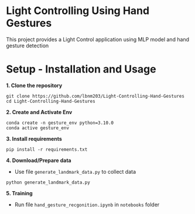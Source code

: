 # Light Controlling Using Hand Gestures

This project provides a Light Control application using MLP model and hand gesture detection

# Setup - Installation and Usage

**1. Clone the repository**

```
git clone https://github.com/lbnm203/Light-Controlling-Hand-Gestures
cd Light-Controlling-Hand-Gestures
```


**2. Create and Activate Env**

```
conda create -n gesture_env python=3.10.0
conda active gesture_env
```

**3. Install requirements**
```
pip install -r requirements.txt
```

**4. Download/Prepare data**

- Use file ``generate_landmark_data.py`` to collect data
```
python generate_landmark_data.py
```

**5. Training**

- Run file `hand_gesture_recgonition.ipynb` in `notebooks` folder





